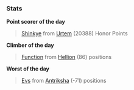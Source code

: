 

### Stats

**Point scorer of the day**
>[Shinkye](/#/character/Urtem/1555417) from [Urtem](/#/ranking/Urtem)  (20388) Honor Points


**Climber of the day**
>[Function](/#/character/Hellion/260328) from [Hellion](/#/ranking/Hellion)  (86) positions


**Worst of the day**
>[Evs](/#/character/Antriksha/506739) from [Antriksha](/#/ranking/Antriksha)  (-71) positions


